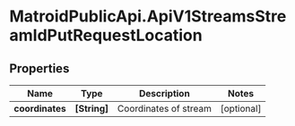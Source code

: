 # MatroidPublicApi.ApiV1StreamsStreamIdPutRequestLocation

## Properties

Name | Type | Description | Notes
------------ | ------------- | ------------- | -------------
**coordinates** | **[String]** | Coordinates of stream | [optional] 


